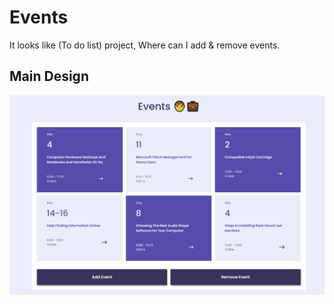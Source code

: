 # Events
It looks like (To do list) project, Where can I add &amp; remove events.
## Main Design 
![](https://github.com/AbrarKhalil26/Events/blob/main/Design/Desktop.jpeg)

